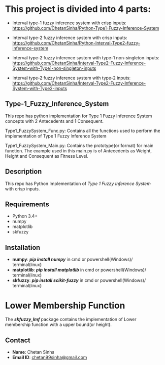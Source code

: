# This project is divided into 4 parts: 

* Interval type-1 fuzzy inference system with crisp inputs: https://github.com/ChetanSinha/Python-Type1-Fuzzy-Inference-System

* Interval type-2 fuzzy inference system with crisp inputs: https://github.com/ChetanSinha/Python-Interval-Type2-fuzzy-inference-system

* Interval type-2 fuzzy inference system with type-1 non-singleton inputs: https://github.com/ChetanSinha/Interval-Type2-Fuzzy-Inference-System-with-Type1-non-singleton-inputs

* Interval type-2 fuzzy inference system with type-2 inputs: https://github.com/ChetanSinha/Interval-Type2-Fuzzy-Inference-System-with-Type2-inputs

## Type-1_Fuzzy_Inference_System
This repo has python implementation for Type 1 Fuzzy Inference System concepts with 2 Antecedents and 1 Consequent.

Type1_FuzzySystem_Func.py: Contains all the functions used to perform the implementation of Type 1 Fuzzy Inference System

Type1_FuzzySystem_Main.py: Contains the prototype(or format) for main function.
The example used in this main.py is of Antecedents as Weight, Height and Consequent as Fitness Level. 

## Description
This repo has Python Implementation of _Type 1 Fuzzy Inference System_ with crisp inputs.

## Requirements
* Python 3.4+
* numpy
* matplotlib
* skfuzzy

## Installation
* __numpy__: ___pip install numpy___ in cmd or powershell(Windows)/ terminal(linux)
* __matplotlib__: ___pip install matplotlib___ in cmd or powershell(Windows)/ terminal(linux)
* __skfuzzy__: ___pip install scikit-fuzzy___ in cmd or powershell(Windows)/ terminal(linux)
# Lower Membership Function

The ___skfuzzy_lmf___ package contains the implementation of Lower membership function with a upper bound(or height).

## Contact
* __Name__: Chetan Sinha
* __Email ID__: chetan99sinha@gmail.com
